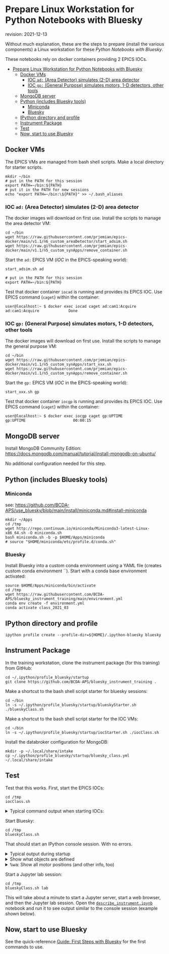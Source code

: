 # Prepare Linux Workstation for Python Notebooks with Bluesky

revision: 2021-12-13

Without much explanation, these are the steps to prepare (install the various
components) a Linux workstation for these *Python Notebooks with Bluesky*.

These notebooks rely on docker containers providing 2 EPICS IOCs.

- [Prepare Linux Workstation for Python Notebooks with Bluesky](#prepare-linux-workstation-for-python-notebooks-with-bluesky)
  - [Docker VMs](#docker-vms)
    - [IOC `ad:` (Area Detector) simulates (2-D) area detector](#ioc-ad-area-detector-simulates-2-d-area-detector)
    - [IOC `gp:` (General Purpose) simulates motors, 1-D detectors, other tools](#ioc-gp-general-purpose-simulates-motors-1-d-detectors-other-tools)
  - [MongoDB server](#mongodb-server)
  - [Python (includes Bluesky tools)](#python-includes-bluesky-tools)
    - [Miniconda](#miniconda)
    - [Bluesky](#bluesky)
  - [IPython directory and profile](#ipython-directory-and-profile)
  - [Instrument Package](#instrument-package)
  - [Test](#test)
  - [Now, start to use Bluesky](#now-start-to-use-bluesky)

## Docker VMs

The EPICS VMs are managed from bash shell scripts.  Make a local directory for
starter scripts.  

    mkdir ~/bin
    # put in the PATH for this session
    export PATH=~/bin:${PATH}
    # put it in the PATH for new sessions
    echo "export PATH=~/bin:\${PATH}" >> ~/.bash_aliases

### IOC `ad:` (Area Detector) simulates (2-D) area detector

The docker images will download on first use.  Install the scripts to manage the area detector VM:

    cd ~/bin
    wget https://raw.githubusercontent.com/prjemian/epics-docker/main/v1.1/n6_custom_areaDetector/start_adsim.sh
    wget https://raw.githubusercontent.com/prjemian/epics-docker/main/v1.1/n5_custom_synApps/remove_container.sh

Start the `ad:` EPICS VM (_IOC_ in the EPICS-speaking world):

    start_adsim.sh ad

    # put in the PATH for this session
    export PATH=~/bin:${PATH}

Test that docker container `iocad` is running and provides its EPICS
IOC.  Use EPICS command (`caget`) within the container:

    user@localhost:~ $ docker exec iocad caget ad:cam1:Acquire
    ad:cam1:Acquire             Done

### IOC `gp:` (General Purpose) simulates motors, 1-D detectors, other tools

The docker images will download on first use.  Install the scripts to manage the general purpose VM:

    cd ~/bin
    wget https://raw.githubusercontent.com/prjemian/epics-docker/main/v1.1/n5_custom_synApps/start_xxx.sh
    wget https://raw.githubusercontent.com/prjemian/epics-docker/main/v1.1/n5_custom_synApps/remove_container.sh

Start the `gp:` EPICS VM (_IOC_ in the EPICS-speaking world):

    start_xxx.sh gp

Test that docker container `iocgp` is running and provides its EPICS
IOC.  Use EPICS command (`caget`) within the container:

    user@localhost:~ $ docker exec iocgp caget gp:UPTIME
    gp:UPTIME                     00:00:15

## MongoDB server

Install MongoDB Community Edition:
https://docs.mongodb.com/manual/tutorial/install-mongodb-on-ubuntu/

No additional configuration needed for this step.

## Python (includes Bluesky tools)

### Miniconda

see: https://github.com/BCDA-APS/use_bluesky/blob/main/install/miniconda.md#install-miniconda

    mkdir ~/Apps
    cd /tmp
    wget http://repo.continuum.io/miniconda/Miniconda3-latest-Linux-x86_64.sh -O miniconda.sh
    bash miniconda.sh -b -p $HOME/Apps/miniconda
    # source "$HOME/miniconda/etc/profile.d/conda.sh"

### Bluesky

Install Bluesky into a custom conda environment using a YAML file (creates custom conda environment ``).
Start with a conda base environment activated:

    source $HOME/Apps/miniconda/bin/activate
    cd /tmp
    wget https://raw.githubusercontent.com/BCDA-APS/bluesky_instrument_training/main/environment.yml
    conda env create -f environment.yml
    conda activate class_2021_03

## IPython directory and profile

    ipython profile create --profile-dir=${HOME}/.ipython-bluesky bluesky

## Instrument Package

In the training workstation, clone the instrument package (for this training) from GitHub:

    cd ~/.ipython/profile_bluesky/startup
    git clone https://github.com/BCDA-APS/bluesky_instrument_training .

Make a shortcut to the bash shell script starter for bluesky sessions:

    cd ~/bin
    ln -s ~/.ipython/profile_bluesky/startup/blueskyStarter.sh ./blueskyClass.sh

Make a shortcut to the bash shell script starter for the IOC VMs:

    cd ~/bin
    ln -s ~/.ipython/profile_bluesky/startup/iocStarter.sh ./iocClass.sh

Install the databroker configuration for MongoDB:

    mkdir -p ~/.local/share/intake
    cp ~/.ipython/profile_bluesky/startup/bluesky_class.yml ~/.local/share/intake

## Test

Test that this works.  First, start the EPICS IOCs:

    cd /tmp
    iocClass.sh

<details>
<summary>Typical command output when starting IOCs:</summary>

Output from this command will be similar (not identical, long ID numbers will be
different, also, your session may show the images being download from docker
hub) to:

    stopping container iocgp ... iocgp
    removing container iocgp ... iocgp
    starting container iocgp ... d18df6acdd60d62a0a245d45ee346b885ae131449ead8b3be5b83c73680a9262
    changing xxx: to gp: in iocgp
    starting IOC iocgp ... docker exec iocgp iocxxx/softioc/xxx.sh start
    Starting xxx
    copy IOC iocgp to /tmp/docker_ioc/iocgp
    stopping container iocad ... iocad
    removing container iocad ... iocad
    starting container iocad ... c65c3994a0e1d5f1d81704a577ee8f72fe95d7125705928c3576992192c252d9
    starting IOC iocad ... docker exec iocad iocSimDetector/simDetector.sh start
    Starting simDetector
    copy IOC iocad to /tmp/docker_ioc/iocad
    changing 13SIM1: to ad: in iocad

</details>

Start Bluesky:

    cd /tmp
    blueskyClass.sh

That should start an IPython console session. With no errors.  

<details>
<summary>Typical output during startup</summary>

```
(base) prjemian@zap:/tmp$ blueskyClass.sh 
Python 3.8.5 (default, Sep  4 2020, 07:30:14) 
Type 'copyright', 'credits' or 'license' for more information
IPython 7.20.0 -- An enhanced Interactive Python. Type '?' for help.

IPython profile: bluesky
Activating auto-logging. Current session state plus future input saved.
Filename       : /tmp/.logs/ipython_console.log
Mode           : rotate
Output logging : True
Raw input log  : False
Timestamping   : True
State          : active
I Mon-14:49:34 - ############################################################ startup
I Mon-14:49:34 - logging started
I Mon-14:49:34 - logging level = 10
I Mon-14:49:34 - /home/prjemian/.ipython-bluesky/profile_bluesky/startup/instrument/collection.py
I Mon-14:49:34 - /home/prjemian/.ipython-bluesky/profile_bluesky/startup/instrument/mpl/console.py
I Mon-14:49:35 - bluesky framework
I Mon-14:49:35 - /home/prjemian/.ipython-bluesky/profile_bluesky/startup/instrument/framework/check_python.py
I Mon-14:49:35 - /home/prjemian/.ipython-bluesky/profile_bluesky/startup/instrument/framework/check_bluesky.py
I Mon-14:49:35 - /home/prjemian/.ipython-bluesky/profile_bluesky/startup/instrument/framework/initialize.py
I Mon-14:49:36 - /home/prjemian/.ipython-bluesky/profile_bluesky/startup/instrument/framework/metadata.py
I Mon-14:49:36 - /home/prjemian/.ipython-bluesky/profile_bluesky/startup/instrument/framework/callbacks.py
I Mon-14:49:36 - writing to SPEC file: /tmp/20210222-144936.dat
I Mon-14:49:36 -    >>>>   Using default SPEC file name   <<<<
I Mon-14:49:36 -    file will be created when bluesky ends its next scan
I Mon-14:49:36 -    to change SPEC file, use command:   newSpecFile('title')
I Mon-14:49:36 - /home/prjemian/.ipython-bluesky/profile_bluesky/startup/instrument/devices/area_detector.py
I Mon-14:49:36 - /home/prjemian/.ipython-bluesky/profile_bluesky/startup/instrument/devices/calculation_records.py
I Mon-14:49:38 - /home/prjemian/.ipython-bluesky/profile_bluesky/startup/instrument/devices/ioc_stats.py
I Mon-14:49:38 - /home/prjemian/.ipython-bluesky/profile_bluesky/startup/instrument/devices/motors.py
I Mon-14:49:38 - /home/prjemian/.ipython-bluesky/profile_bluesky/startup/instrument/devices/noisy.py
I Mon-14:49:38 - /home/prjemian/.ipython-bluesky/profile_bluesky/startup/instrument/devices/scaler.py
I Mon-14:49:39 - /home/prjemian/.ipython-bluesky/profile_bluesky/startup/instrument/devices/shutter.py
I Mon-14:49:39 - /home/prjemian/.ipython-bluesky/profile_bluesky/startup/instrument/plans/peak_finder_example.py
```

</details>

<details>
<summary>Show what objects are defined</summary>

```python
In [1]: listobjects()
========= ================================ ============== =================
name      ophyd structure                  EPICS PV       label(s)         
========= ================================ ============== =================
I0        EpicsSignalRO                    gp:scaler1.S2 counter channel  
adsimdet  MySimDetector                    ad:            area_detector    
calcouts  UserCalcoutDevice                gp:                            
calcs     UserCalcsDevice                  gp:                            
diode     EpicsSignalRO                    gp:scaler1.S4 counter channel  
ioc_stats IocInfoDevice                    gp:                            
m1        EpicsMotor                       gp:m1         motor            
m10       EpicsMotor                       gp:m10        motor            
m11       EpicsMotor                       gp:m11        motor            
m12       EpicsMotor                       gp:m12        motor            
m13       EpicsMotor                       gp:m13        motor            
m14       EpicsMotor                       gp:m14        motor            
m15       EpicsMotor                       gp:m15        motor            
m16       EpicsMotor                       gp:m16        motor            
m2        EpicsMotor                       gp:m2         motor            
m3        EpicsMotor                       gp:m3         motor            
m4        EpicsMotor                       gp:m4         motor            
m5        EpicsMotor                       gp:m5         motor            
m6        EpicsMotor                       gp:m6         motor            
m7        EpicsMotor                       gp:m7         motor            
m8        EpicsMotor                       gp:m8         motor            
m9        EpicsMotor                       gp:m9         motor            
noisy     EpicsSignalRO                    gp:userCalc1  detectors        
scaler1   ScalerCH                         gp:scaler1    detectors scalers
scint     EpicsSignalRO                    gp:scaler1.S3 counter channel  
shutter   SimulatedApsPssShutterWithStatus                shutters         
timebase  EpicsSignalRO                    gp:scaler1.S1 counter channel  
========= ================================ ============== =================

Out[1]: <pyRestTable.rest_table.Table at 0x7f72ec2da190>

```

</details>

<details>
<summary><tt>%wa</tt>: Show all motor positions (and other info, too)</summary>

```python
In [2]: %wa
area_detector
  Local variable name                    Ophyd name (to be recorded as metadata)
  adsimdet                               adsimdet                              

motor
  Positioner                     Value       Low Limit   High Limit  Offset     
  m1                             0.0         -32000.0    32000.0     0.0        
  m10                            0.0         -32000.0    32000.0     0.0        
  m11                            0.0         -32000.0    32000.0     0.0        
  m12                            0.0         -32000.0    32000.0     0.0        
  m13                            0.0         -32000.0    32000.0     0.0        
  m14                            0.0         -32000.0    32000.0     0.0        
  m15                            0.0         -32000.0    32000.0     0.0        
  m16                            0.0         -32000.0    32000.0     0.0        
  m2                             0.0         -32000.0    32000.0     0.0        
  m3                             0.0         -32000.0    32000.0     0.0        
  m4                             0.0         -32000.0    32000.0     0.0        
  m5                             0.0         -32000.0    32000.0     0.0        
  m6                             0.0         -32000.0    32000.0     0.0        
  m7                             0.0         -32000.0    32000.0     0.0        
  m8                             0.0         -32000.0    32000.0     0.0        
  m9                             0.0         -32000.0    32000.0     0.0        

  Local variable name                    Ophyd name (to be recorded as metadata)
  m1                                     m1                                    
  m10                                    m10                                   
  m11                                    m11                                   
  m12                                    m12                                   
  m13                                    m13                                   
  m14                                    m14                                   
  m15                                    m15                                   
  m16                                    m16                                   
  m2                                     m2                                    
  m3                                     m3                                    
  m4                                     m4                                    
  m5                                     m5                                    
  m6                                     m6                                    
  m7                                     m7                                    
  m8                                     m8                                    
  m9                                     m9                                    

detectors
  Local variable name                    Ophyd name (to be recorded as metadata)
  noisy                                  noisy                                 
  scaler1                                scaler1                               

scalers
  Local variable name                    Ophyd name (to be recorded as metadata)
  scaler1                                scaler1                               

counter
  Local variable name                    Ophyd name (to be recorded as metadata)
  I0                                     I0                                    
  diode                                  diode                                 
  scaler1.channels.chan01.s              timebase                              
  scaler1.channels.chan02.s              I0                                    
  scaler1.channels.chan03.s              scint                                 
  scaler1.channels.chan04.s              diode                                 
  scint                                  scint                                 
  timebase                               timebase                              

channel
  Local variable name                    Ophyd name (to be recorded as metadata)
  I0                                     I0                                    
  diode                                  diode                                 
  scaler1.channels.chan01.s              timebase                              
  scaler1.channels.chan02.s              I0                                    
  scaler1.channels.chan03.s              scint                                 
  scaler1.channels.chan04.s              diode                                 
  scint                                  scint                                 
  timebase                               timebase                              

shutters
  Local variable name                    Ophyd name (to be recorded as metadata)
  shutter                                shutter                               

```

</details>

Start a Jupyter lab session:

    cd /tmp
    blueskyClass.sh lab

This will take about a minute to start a Jupyter server, start a web browser,
and then the Jupyter lab session.  Open the
[`describe_instrument.ipynb`](describe_instrument.ipynb) notebook and run it to
see output similar to the console session (example shown below).

## Now, start to use Bluesky

See the quick-reference [Guide: First Steps with
Bluesky](https://github.com/BCDA-APS/use_bluesky/blob/main/first_steps_guide.md)
for the first commands to use.
